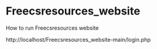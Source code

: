 # Freecsresources_website

How to run Freecsresources website

http://localhost/Freecsresources_website-main/login.php
